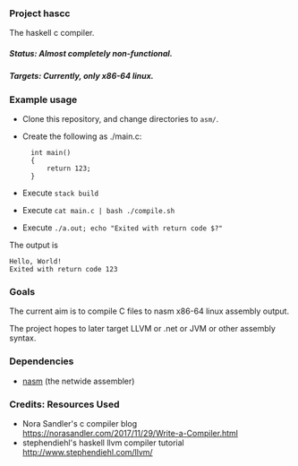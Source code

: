 ### Project hascc
The haskell c compiler.

##### Status: Almost completely non-functional.
##### Targets: Currently, only x86-64 linux.

### Example usage

- Clone this repository, and change directories to `asm/`. 
- Create the following as ./main.c:

        int main()
        {
            return 123;
        }
    
- Execute `stack build`
- Execute `cat main.c | bash ./compile.sh`
- Execute `./a.out; echo "Exited with return code $?"`

The output is

    Hello, World!
    Exited with return code 123





### Goals
The current aim is to compile C files to nasm x86-64 linux assembly output.

The project hopes to later target LLVM or .net or JVM or other assembly syntax.


### Dependencies 

 - [nasm](https://www.nasm.us/) (the netwide assembler)

### Credits: Resources Used
 - Nora Sandler's c compiler blog https://norasandler.com/2017/11/29/Write-a-Compiler.html
 - stephendiehl's haskell llvm compiler tutorial http://www.stephendiehl.com/llvm/
